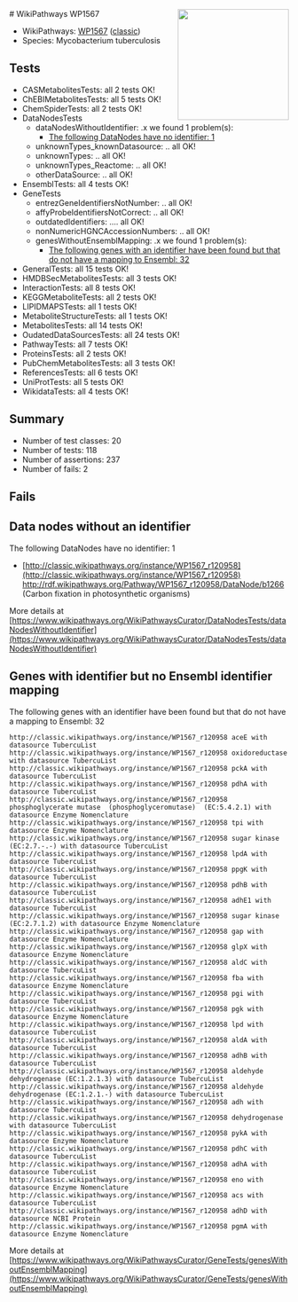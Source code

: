 <img style="float: right; width: 200px" src="https://upload.wikimedia.org/wikipedia/commons/thumb/8/83/Wplogo_with_text_500.png/640px-Wplogo_with_text_500.png" />
# WikiPathways WP1567

* WikiPathways: [WP1567](https://wikipathways.org/pathways/WP1567) ([classic](https://classic.wikipathways.org/instance/WP1567))
* Species: Mycobacterium tuberculosis
## Tests
* CASMetabolitesTests: all 2 tests OK!
* ChEBIMetabolitesTests: all 5 tests OK!
* ChemSpiderTests: all 2 tests OK!
* DataNodesTests
    * dataNodesWithoutIdentifier: .x we found 1 problem(s):
        * [The following DataNodes have no identifier: 1](#d2d32fa0)
    * unknownTypes_knownDatasource: .. all OK!
    * unknownTypes: .. all OK!
    * unknownTypes_Reactome: .. all OK!
    * otherDataSource: .. all OK!
* EnsemblTests: all 4 tests OK!
* GeneTests
    * entrezGeneIdentifiersNotNumber: .. all OK!
    * affyProbeIdentifiersNotCorrect: .. all OK!
    * outdatedIdentifiers: .... all OK!
    * nonNumericHGNCAccessionNumbers: .. all OK!
    * genesWithoutEnsemblMapping: .x we found 1 problem(s):
        * [The following genes with an identifier have been found but that do not have a mapping to Ensembl: 32](#c4e5434d)
* GeneralTests: all 15 tests OK!
* HMDBSecMetabolitesTests: all 3 tests OK!
* InteractionTests: all 8 tests OK!
* KEGGMetaboliteTests: all 2 tests OK!
* LIPIDMAPSTests: all 1 tests OK!
* MetaboliteStructureTests: all 1 tests OK!
* MetabolitesTests: all 14 tests OK!
* OudatedDataSourcesTests: all 24 tests OK!
* PathwayTests: all 7 tests OK!
* ProteinsTests: all 2 tests OK!
* PubChemMetabolitesTests: all 3 tests OK!
* ReferencesTests: all 6 tests OK!
* UniProtTests: all 5 tests OK!
* WikidataTests: all 4 tests OK!


## Summary

* Number of test classes: 20
* Number of tests: 118
* Number of assertions: 237
* Number of fails: 2

## Fails

<a name="d2d32fa0" />

## Data nodes without an identifier

The following DataNodes have no identifier: 1

* [http://classic.wikipathways.org/instance/WP1567_r120958](http://classic.wikipathways.org/instance/WP1567_r120958) http://rdf.wikipathways.org/Pathway/WP1567_r120958/DataNode/b1266 (Carbon fixation in photosynthetic organisms)


More details at [https://www.wikipathways.org/WikiPathwaysCurator/DataNodesTests/dataNodesWithoutIdentifier](https://www.wikipathways.org/WikiPathwaysCurator/DataNodesTests/dataNodesWithoutIdentifier)

<a name="c4e5434d" />

## Genes with identifier but no Ensembl identifier mapping

The following genes with an identifier have been found but that do not have a mapping to Ensembl: 32
```
http://classic.wikipathways.org/instance/WP1567_r120958 aceE with datasource TubercuList
http://classic.wikipathways.org/instance/WP1567_r120958 oxidoreductase with datasource TubercuList
http://classic.wikipathways.org/instance/WP1567_r120958 pckA with datasource TubercuList
http://classic.wikipathways.org/instance/WP1567_r120958 pdhA with datasource TubercuList
http://classic.wikipathways.org/instance/WP1567_r120958 phosphoglycerate mutase  (phosphoglyceromutase)  (EC:5.4.2.1) with datasource Enzyme Nomenclature
http://classic.wikipathways.org/instance/WP1567_r120958 tpi with datasource Enzyme Nomenclature
http://classic.wikipathways.org/instance/WP1567_r120958 sugar kinase (EC:2.7.-.-) with datasource TubercuList
http://classic.wikipathways.org/instance/WP1567_r120958 lpdA with datasource TubercuList
http://classic.wikipathways.org/instance/WP1567_r120958 ppgK with datasource TubercuList
http://classic.wikipathways.org/instance/WP1567_r120958 pdhB with datasource TubercuList
http://classic.wikipathways.org/instance/WP1567_r120958 adhE1 with datasource TubercuList
http://classic.wikipathways.org/instance/WP1567_r120958 sugar kinase (EC:2.7.1.2) with datasource Enzyme Nomenclature
http://classic.wikipathways.org/instance/WP1567_r120958 gap with datasource Enzyme Nomenclature
http://classic.wikipathways.org/instance/WP1567_r120958 glpX with datasource Enzyme Nomenclature
http://classic.wikipathways.org/instance/WP1567_r120958 aldC with datasource TubercuList
http://classic.wikipathways.org/instance/WP1567_r120958 fba with datasource Enzyme Nomenclature
http://classic.wikipathways.org/instance/WP1567_r120958 pgi with datasource TubercuList
http://classic.wikipathways.org/instance/WP1567_r120958 pgk with datasource Enzyme Nomenclature
http://classic.wikipathways.org/instance/WP1567_r120958 lpd with datasource TubercuList
http://classic.wikipathways.org/instance/WP1567_r120958 aldA with datasource TubercuList
http://classic.wikipathways.org/instance/WP1567_r120958 adhB with datasource TubercuList
http://classic.wikipathways.org/instance/WP1567_r120958 aldehyde dehydrogenase (EC:1.2.1.3) with datasource TubercuList
http://classic.wikipathways.org/instance/WP1567_r120958 aldehyde dehydrogenase (EC:1.2.1.-) with datasource TubercuList
http://classic.wikipathways.org/instance/WP1567_r120958 adh with datasource TubercuList
http://classic.wikipathways.org/instance/WP1567_r120958 dehydrogenase with datasource TubercuList
http://classic.wikipathways.org/instance/WP1567_r120958 pykA with datasource Enzyme Nomenclature
http://classic.wikipathways.org/instance/WP1567_r120958 pdhC with datasource TubercuList
http://classic.wikipathways.org/instance/WP1567_r120958 adhA with datasource TubercuList
http://classic.wikipathways.org/instance/WP1567_r120958 eno with datasource Enzyme Nomenclature
http://classic.wikipathways.org/instance/WP1567_r120958 acs with datasource TubercuList
http://classic.wikipathways.org/instance/WP1567_r120958 adhD with datasource NCBI Protein
http://classic.wikipathways.org/instance/WP1567_r120958 pgmA with datasource Enzyme Nomenclature
```

More details at [https://www.wikipathways.org/WikiPathwaysCurator/GeneTests/genesWithoutEnsemblMapping](https://www.wikipathways.org/WikiPathwaysCurator/GeneTests/genesWithoutEnsemblMapping)

